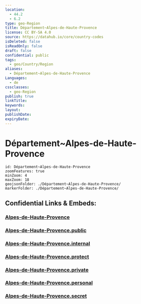 ```yaml
---
location:
  - 44.2
  - 6.2
type: geo-Region
title: Département~Alpes-de-Haute-Provence
license: CC BY-SA 4.0
source: https://datahub.io/core/country-codes
isDeleted: false
isReadOnly: false
draft: false
confidential: public
tags:
  - geo/Country/Region
aliases:
  - Département~Alpes-de-Haute-Provence
Languages:
  - de
cssclasses:
  - geo-Region
publish: true
linkTitle:
keywords:
layout:
publishDate:
expiryDate:
---
```


# Département~Alpes-de-Haute-Provence

```leaflet
id: Département~Alpes-de-Haute-Provence
zoomFeatures: true 
minZoom: 4 
maxZoom: 18
geojsonFolder: ./Département~Alpes-de-Haute-Provence/
markerFolder: ./Département~Alpes-de-Haute-Provence/
```


## Confidential Links & Embeds: 

### [Alpes-de-Haute-Provence](/_Standards/Earth/Continent/Europe/Europe~West/France/regions~France/Provence-Alpes-Côte_d'Azur/departments~Provence/Alpes-de-Haute-Provence.md) 

### [Alpes-de-Haute-Provence.public](/_public/Earth/Continent/Europe/Europe~West/France/regions~France/Provence-Alpes-Côte_d'Azur/departments~Provence/Alpes-de-Haute-Provence.public.md) 

### [Alpes-de-Haute-Provence.internal](/_internal/Earth/Continent/Europe/Europe~West/France/regions~France/Provence-Alpes-Côte_d'Azur/departments~Provence/Alpes-de-Haute-Provence.internal.md) 

### [Alpes-de-Haute-Provence.protect](/_protect/Earth/Continent/Europe/Europe~West/France/regions~France/Provence-Alpes-Côte_d'Azur/departments~Provence/Alpes-de-Haute-Provence.protect.md) 

### [Alpes-de-Haute-Provence.private](/_private/Earth/Continent/Europe/Europe~West/France/regions~France/Provence-Alpes-Côte_d'Azur/departments~Provence/Alpes-de-Haute-Provence.private.md) 

### [Alpes-de-Haute-Provence.personal](/_personal/Earth/Continent/Europe/Europe~West/France/regions~France/Provence-Alpes-Côte_d'Azur/departments~Provence/Alpes-de-Haute-Provence.personal.md) 

### [Alpes-de-Haute-Provence.secret](/_secret/Earth/Continent/Europe/Europe~West/France/regions~France/Provence-Alpes-Côte_d'Azur/departments~Provence/Alpes-de-Haute-Provence.secret.md)

